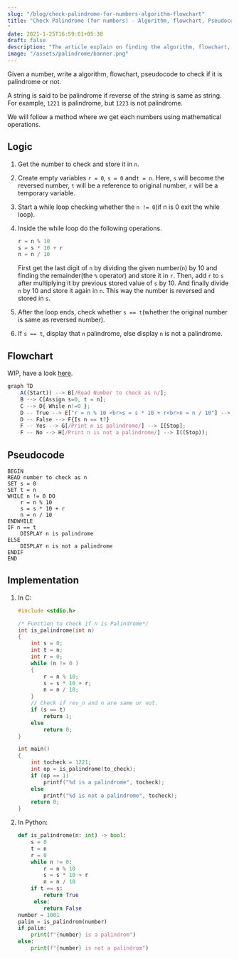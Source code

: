 ```yaml
---
slug: "/blog/check-palindrome-for-numbers-algorithm-flowchart"
title: "Check Palindrome (for numbers) - Algorithm, flowchart, Pseudocode, Implementation
"
date: 2021-1-25T16:59:01+05:30
draft: false
description: "The article explain on finding the algorithm, flowchart, pseudocode and implementation of checking whether a given number is a palindrome in C and Python."
image: "/assets/palindrome/banner.png"
---
```


Given a number, write a algorithm, flowchart, pseudocode to check if it is palindrome or not. 

A string is said to be palindrome if reverse of the string is same as string. For example, `1221` is palindrome, but `1223` is not palindrome.

We will follow a method where we get each numbers using mathematical operations.


## Logic

1. Get the number to check and store it in `n`.

2. Create empty variables `r = 0`, `s = 0` and`t = n`. Here, `s` will become the reversed number, `t` will be a reference to original number, `r` will be a temporary variable.

3. Start a while loop checking whether the `n != 0`(if n is 0 exit the while loop). 

4. Inside the while loop do the following operations.

   ```python
   r = n % 10
   s = s * 10 + r
   n = n / 10
   ```

   First get the last digit of `n` by dividing the given number(`n`) by 10 and finding the remainder(the `%` operator) and store it in `r`. Then, add `r` to `s` after multiplying it by previous stored value of `s` by 10. And finally divide `n` by 10 and store it again in `n`. This way the number is reversed and stored in `s`.

5. After the loop ends, check whether `s == t`(whether the original number is same as reversed number).
6. If `s == t`, display that `n` palindrome, else display `n` is not a palindrome.

## Flowchart

WIP, have a look [here](https://mermaid-js.github.io/mermaid-live-editor/view/#eyJjb2RlIjoiZ3JhcGggVERcbiAgICBBKChTdGFydCkpIC0tPiBCWy9SZWFkIE51bWJlciB0byBjaGVjayBhcyBuL107XG4gICAgQiAtLT4gQ1tBc3NpZ24gcz0wLCB0ID0gbl07XG4gICAgQyAtLT4gRHsgV2hpbGUgbiE9MCB9OyBcbiAgICBEIC0tIFRydWUgLS0-IEVbXCJyID0gbiAlIDEwIDxicj5zID0gcyAqIDEwICsgcjxicj5uID0gbiAvIDEwXCJdIC0tPiBEXG4gICAgRCAtLSBGYWxzZSAtLT4gRntJcyBuID09IHQ_fVxuICAgIEYgLS0gWWVzIC0tPiBHWy9QcmludCBuIGlzIHBhbGluZHJvbWUvXSAtLT4gSVtTdG9wXTtcbiAgICBGIC0tIE5vIC0tPiBIWy9QcmludCBuIGlzIG5vdCBhIHBhbGluZHJvbWUvXSAtLT4gSSgoU3RvcCkpOyIsIm1lcm1haWQiOiJ7XG4gIFwidGhlbWVcIjogXCJkYXJrXCJcbn0iLCJ1cGRhdGVFZGl0b3IiOnRydWUsImF1dG9TeW5jIjp0cnVlLCJ1cGRhdGVEaWFncmFtIjp0cnVlfQ).

```js
graph TD
    A((Start)) --> B[/Read Number to check as n/];
    B --> C[Assign s=0, t = n];
    C --> D{ While n!=0 }; 
    D -- True --> E["r = n % 10 <br>s = s * 10 + r<br>n = n / 10"] --> D
    D -- False --> F{Is n == t?}
    F -- Yes --> G[/Print n is palindrome/] --> I[Stop];
    F -- No --> H[/Print n is not a palindrome/] --> I((Stop));
```

## Pseudocode

```pseudocode
BEGIN
READ number to check as n
SET s = 0
SET t = n
WHILE n != 0 DO
	r = n % 10
	s = s * 10 + r
	n = n / 10
ENDWHILE
IF n == t
	DISPLAY n is palindrome
ELSE
	DISPLAY n is not a palindrome
ENDIF
END
```

## Implementation

1. In C:

   ```c
   #include <stdio.h>
   
   /* Function to check if n is Palindrome*/
   int is_palindrome(int n)
   {
       int s = 0;
       int t = n;
       int r = 0;
       while (n != 0 )
       {
           r = n % 10;
           s = s * 10 + r;
           n = n / 10;
       }
       // Check if rev_n and n are same or not.
       if (s == t)
           return 1;
       else
           return 0;
   }
   
   int main()
   {
       int tocheck = 1221;
       int op = is_palindrome(to_check);
       if (op == 1)
           printf("%d is a palindrome", tocheck);
       else
           printf("%d is not a palindrome", tocheck);
       return 0;
   }
   ```

2. In Python:

   ```python
   def is_palindrome(n: int) -> bool:
       s = 0
       t = n
       r = 0
       while n != 0:
           r = n % 10
           s = s * 10 + r
           n = n / 10
       if t == s:
           return True
      	else:
           return False
   number = 1001
   palim = is_palindrom(number)
   if palim:
       print(f"{number} is a palindrom")
   else:
       print(f"{number} is not a palindrom")
   ```

   
